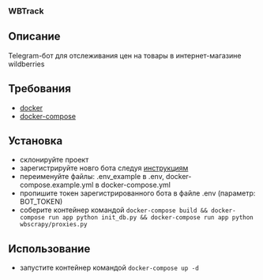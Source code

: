 ### WBTrack

## Описание
Telegram-бот для отслеживания цен на товары в интернет-магазине wildberries 

## Требования

* [docker](https://www.docker.com/) 
* [docker-compose](https://docs.docker.com/compose/install/) 

## Установка

* склонируйте проект
* зарегистрируйте новго бота следуя [инструкциям](https://tlgrm.ru/docs/bots#kak-sozdat-bota)
* переименуйте файлы: .env_example в .env, docker-compose.example.yml в docker-compose.yml 
* пропишите токен зарегистрированного бота в файле .env (параметр: BOT_TOKEN)
* соберите контейнер командой `docker-compose build && docker-compose run app python init_db.py && docker-compose run app python wbscrapy/proxies.py`  

## Использование

* запустите контейнер командой `docker-compose up -d`
